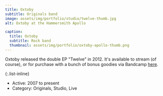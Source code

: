 ```yaml
---
title: Oxtoby
subtitle: Originals band
image: assets/img/portfolio/studio/twelve-thumb.jpg
alt: Oxtoby at the Hammersmith Apollo

caption:
  title: Oxtoby
  subtitle: Rock band
  thumbnail: assets/img/portfolio/oxtoby-apollo-thumb.png
---
```


Oxtoby released the double EP "Twelve" in 2012. It's available to stream (of course), or for purchase with a bunch of bonus goodies via Bandcamp [here](https://oxtoby.bandcamp.com/album/twelve).


{:.list-inline}
- Active: 2007 to present
- Category: Originals, Studio, Live

